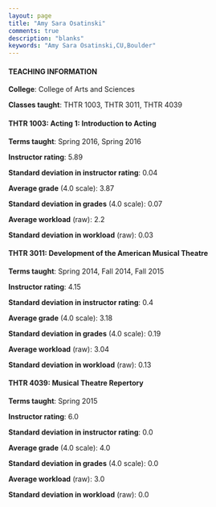 ```yaml
---
layout: page
title: "Amy Sara Osatinski" 
comments: true
description: "blanks"
keywords: "Amy Sara Osatinski,CU,Boulder"
---
```

<head>
<script src="https://ajax.googleapis.com/ajax/libs/jquery/2.1.3/jquery.min.js"></script>
<script src="https://dl.dropboxusercontent.com/s/pc42nxpaw1ea4o9/highcharts.js?dl=0"></script>
<!-- <script src="../assets/js/highcharts.js"></script> -->
<style type="text/css">@font-face {
	font-family: "Bebas Neue";
	src: url(https://www.filehosting.org/file/details/544349/BebasNeue Regular.otf) format("opentype");
	}
	h1.Bebas { 
		font-family: "Bebas Neue", Verdana, Tahoma;
	}
</style>
</head>
	   
#### TEACHING INFORMATION

**College**: College of Arts and Sciences

**Classes taught**: THTR 1003, THTR 3011, THTR 4039

#### THTR 1003: Acting 1: Introduction to Acting

**Terms taught**: Spring 2016, Spring 2016

**Instructor rating**: 5.89

**Standard deviation in instructor rating**: 0.04

**Average grade** (4.0 scale): 3.87

**Standard deviation in grades** (4.0 scale): 0.07

**Average workload** (raw): 2.2

**Standard deviation in workload** (raw): 0.03

#### THTR 3011: Development of the American Musical Theatre

**Terms taught**: Spring 2014, Fall 2014, Fall 2015

**Instructor rating**: 4.15

**Standard deviation in instructor rating**: 0.4

**Average grade** (4.0 scale): 3.18

**Standard deviation in grades** (4.0 scale): 0.19

**Average workload** (raw): 3.04

**Standard deviation in workload** (raw): 0.13

#### THTR 4039: Musical Theatre Repertory

**Terms taught**: Spring 2015

**Instructor rating**: 6.0

**Standard deviation in instructor rating**: 0.0

**Average grade** (4.0 scale): 4.0

**Standard deviation in grades** (4.0 scale): 0.0

**Average workload** (raw): 3.0

**Standard deviation in workload** (raw): 0.0

